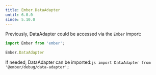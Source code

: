 ```yaml
---
title: Ember.DataAdapter
until: 6.0.0
since: 5.10.0
---
```



Previously, DataAdapter could be accessed via the `Ember` import:
```js
import Ember from 'ember';

Ember.DataAdapter
```

 If needed, DataAdapter can be imported:```js
import DataAdapter from '@ember/debug/data-adapter';```
